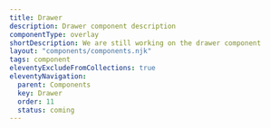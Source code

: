 ```yaml
---
title: Drawer
description: Drawer component description
componentType: overlay
shortDescription: We are still working on the drawer component
layout: "components/components.njk"
tags: component
eleventyExcludeFromCollections: true
eleventyNavigation:
  parent: Components
  key: Drawer
  order: 11
  status: coming
---
```


